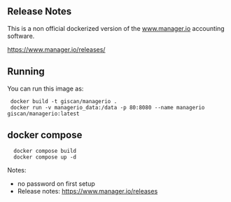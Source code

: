 

Release Notes
-------------

This is a non official dockerized version of the www.manager.io accounting software.

https://www.manager.io/releases/

Running
-------

You can run this image as:

```
 docker build -t giscan/managerio .
 docker run -v managerio_data:/data -p 80:8080 --name managerio giscan/managerio:latest
```

docker compose
-------
```
  docker compose build
  docker compose up -d
```


Notes: 
- no password on first setup
- Release notes: https://www.manager.io/releases
